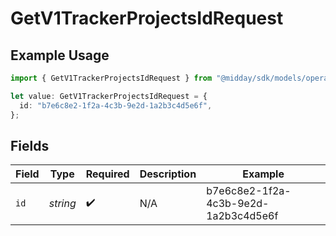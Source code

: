# GetV1TrackerProjectsIdRequest

## Example Usage

```typescript
import { GetV1TrackerProjectsIdRequest } from "@midday/sdk/models/operations";

let value: GetV1TrackerProjectsIdRequest = {
  id: "b7e6c8e2-1f2a-4c3b-9e2d-1a2b3c4d5e6f",
};
```

## Fields

| Field                                | Type                                 | Required                             | Description                          | Example                              |
| ------------------------------------ | ------------------------------------ | ------------------------------------ | ------------------------------------ | ------------------------------------ |
| `id`                                 | *string*                             | :heavy_check_mark:                   | N/A                                  | b7e6c8e2-1f2a-4c3b-9e2d-1a2b3c4d5e6f |